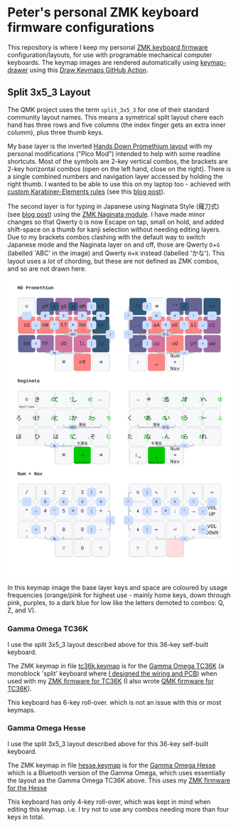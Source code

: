 # Peter's personal ZMK keyboard firmware configurations

This repository is where I keep my personal [ZMK keyboard firmware](https://zmk.dev/)
configuration/layouts, for use with programable mechanical computer keyboards.
The keymap images are rendered automatically using [keymap-drawer](https://github.com/caksoylar/keymap-drawer)
using this [Draw Keymaps GitHub Action](.github/workflows/draw-keymaps.yml).

## Split 3x5_3 Layout

The QMK project uses the term `split_3x5_3` for one of their standard community
layout names. This means a symetrical split layout chere each hand has three
rows and five columns (the index finger gets an extra inner columm), plus three
thumb keys.

My base layer is the inverted [Hands Down Promethium
layout](https://www.reddit.com/r/KeyboardLayouts/comments/1g66ivi/hands_down_promethium_snth_meets_hd_silverengram/)
with my personal modifications ("Pico Mod") intended to help with some readline shortcuts.
Most of the symbols are 2-key vertical combos, the brackets are 2-key horizontal combos
(open on the left hand, close on the right). There is a single combined numbers and navigation
layer accessed by holding the right thumb.
I wanted to be able to use this on my laptop too - achieved with [custom Karabiner-Elements
rules](https://codeberg.org/peterjc/kana-chording-ke/src/branch/main/hands-down-on-jis-macbook)
(see this [blog post](https://blastedbio.blogspot.com/2025/05/what-have-you-done-to-your-keyboard.html)).

The second layer is for typing in Japanese using Naginata Style (薙刀式) (see
[blog post](https://astrobeano.blogspot.com/2025/08/naginata-style-for-typing-in-japanese.html))
using the [ZMK Naginata module](https://github.com/eswai/zmk-naginata). I have
made minor changes so that Qwerty `Q` is now Escape on tap, small on hold, and
added shift-space on a thumb for kanji selection without needing editing layers.
Due to my brackets combos clashing with the default way to switch Japanese mode
and the Naginata layer on and off, those are Qwerty `D`+`G` (labelled 'ABC' in
the image) and Qwerty `H`+`K` instead (labelled 'かな'). This layout uses a *lot*
of chording, but these are not defined as ZMK combos, and so are not drawn here.

![Keymap Image](keymap-drawer/tc36k.svg)

In this keymap image the base layer keys and space are coloured by usage frequencies (orange/pink
for highest use - mainly home keys, down through pink, purples, to a dark blue for low like the
letters demoted to combos: Q, Z, and V).

### Gamma Omega TC36K

I use the split 3x5_3 layout described above for this 36-key self-built keyboard.

The ZMK keymap in file [tc36k.keymap](config/tc36k.keymap) is for the
[Gamma Omega TC36K](https://github.com/unspecworks/gamma-omega/tree/main/tc36k) 
(a monoblock 'split' keyboard where [I designed the wiring and
PCB](https://astrobeano.blogspot.com/2025/08/my-first-self-built-computer-keyboard.html)) when
used with my [ZMK firmware for TC36K](https://github.com/peterjc/zmk-keyboard-graph-theory/tree/main/boards/shields/tc36k)
(I also wrote [QMK firmware for TC36K](https://github.com/peterjc/qmk_userspace/tree/main/keyboards/tutte_coxeter_36k)).

This keyboard has 6-key roll-over. which is not an issue with this or most keymaps.

### Gamma Omega Hesse

I use the split 3x5_3 layout described above for this 36-key self-built keyboard.

The ZMK keymap in file [hesse.keymap](config/hesse.keymap) is for the
[Gamma Omega Hesse](https://github.com/unspecworks/gamma-omega/tree/main/tc36k)
which is a Bluetooth version of the Gamma Omega, which uses essentially the layout
as the Gamma Omega TC36K above. This uses my [ZMK firmware for the
Hesse](https://github.com/peterjc/zmk-keyboard-graph-theory/tree/main/boards/shields/hesse)

This keyboard has only 4-key roll-over, which was kept in mind when editing this
keymap. i.e. I try not to use any combos needing more than four keys in total. 
